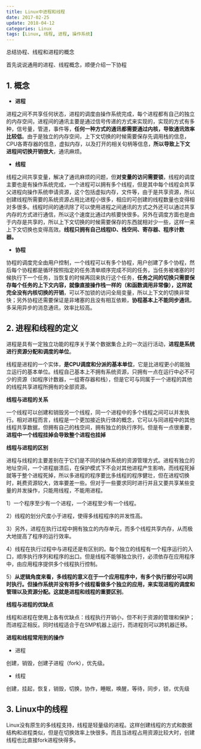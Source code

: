```yaml
---
title: Linux中进程和线程
date: 2017-02-25
update: 2018-04-12
categories: Linux
tags: [Linux, 线程, 进程, 操作系统]
---
```


总结协程、线程和进程的概念

<!--more-->

首先说说通用的进程、线程概念，顺便介绍一下协程

## 1. 概念

* **进程**

进程之间不共享任何状态，进程的调度由操作系统完成，每个进程都有自己的独立的内存空间，进程间的通讯主要是通过信号传递的方式来实现的，实现的方式有多种，信号量，管道，事件等，**任何一种方式的通讯都需要通过内核，导致通讯效率比较低**。由于是独立的内存空间，上下文切换的时候需要保存先调用栈的信息，CPU各寄存器的信息，虚拟内存，以及打开的相关句柄等信息，**所以导致上下文进程间切换开销很大**，通讯麻烦。

* **线程**

线程之间共享变量，解决了通讯麻烦的问题，但**对变量的访问需要锁**，线程的调度主要也是有操作系统完成，一个进程可以拥有多个线程，但是其中每个线程会共享父进程向操作系统申请资源，这个包括虚拟内存，文件等，由于是共享资源，所以创建线程所需要的系统资源占用比进程小很多，相应的可创建的线程数量也变得相对多很多。线程时间的通讯除了可以使用进程之间通讯的方式之外还可以通过共享内存的方式进行通信，所以这个速度比通过内核要快很多。另外在调度方面也是由于内存是共享的，所以上下文切换的时候需要保存的东西就相对少一些，这样一来上下文切换也变得高效。**线程只拥有自己线程ID、栈空间、寄存器、程序计数器。**

* **协程**

协程的调度完全由用户控制，一个线程可以有多个协程，用户创建了多个协程，然后每个协程都是循环按照指定的任务清单顺序完成不同的任务，当任务被堵塞的时候执行下一个任务，当恢复的时候再回来执行这个任务，**任务之间的切换只需要保存每个任务的上下文内容，就像直接操作栈一样的（和函数调用非常像），这样就完全没有内核切换的开销**，可以不加锁的访问全局变量，所以上下文的切换非常快；另外协程还需要保证是非堵塞的且没有相互依赖，**协程基本上不能同步通讯**，多采用异步的消息通讯，效率比较高。

## 2. 进程和线程的定义

进程是具有一定独立功能的程序关于某个数据集合上的一次运行活动，**进程是系统进行资源分配和调度的单位**。

线程是进程的一个实体，**是CPU调度和分派的基本单位**，它是比进程更小的能独立运行的基本单位。线程自己基本上不拥有系统资源，只拥有一点在运行中必不可少的资源（如程序计数器，一组寄存器和栈），但是它可与同属于一个进程的其他的线程共享进程所拥有的全部资源。

**线程与进程的关系**

一个线程可以创建和销毁另一个线程，同一个进程中的多个线程之间可以并发执行。相对进程而言，线程是一个更加接近执行体的概念，它可以与同进程中的其他线程共享数据，但拥有自己的栈空间，拥有独立的执行序列。但是有一点很重要，**进程中一个线程挂掉会导致整个进程也挂掉**

**线程与进程的区别**

进程与线程的主要差别在于它们是不同的操作系统的资源管理方式。进程有独立的地址空间，一个进程崩溃后，在保护模式下不会对其他进程产生影响，而线程死掉就等于整个进程死掉，所以多进程的程序要比多线程的程序健壮，但在进程切换时，耗费资源较大，效率要差一些。但对于一些要求同时进行并且又要共享某些变量的并发操作，只能用线程，不能用进程。

1）一个程序至少有一个进程，一个进程至少有一个线程。

2）线程的划分尺度小于进程，使得多线程程序的并发性高。

3）另外，进程在执行过程中拥有独立的内存单元，而多个线程共享内存，从而极大地提高了程序的运行效率。

4）线程在执行过程中与进程还是有区别的。每个独立的线程有一个程序运行的入口，顺序执行序列和程序的出口。但是线程不能够独立执行，必须依存在应用程序中，由应用程序提供多个线程执行控制。

5）**从逻辑角度来看，多线程的意义在于一个应用程序中，有多个执行部分可以同时执行。但操作系统并没有将多个线程看做多个独立的应用，来实现进程的调度和管理以及资源分配。这就是进程和线程的重要区别**。

**线程与进程的优缺点**

线程和进程在使用上各有优缺点：线程执行开销小，但不利于资源的管理和保护；而进程正相反。同时线程适合于在SMP机器上运行，而进程则可以跨机器迁移。

**进程和线程常用到的操作**

* 进程

创建，销毁，创建子进程（fork），优先级。

* 线程

创建，挂起，恢复，销毁，切换，协作，睡眠，唤醒，等待，同步，锁，优先级

## 3. Linux中的线程

Linux没有原生的多线程支持，线程是轻量级的进程。这样创建线程的方式和数据结构和进程类似，但是在切换效率上快很多。而且当进程占用资源比较大时，创建线程也比直接fork进程快得多。
